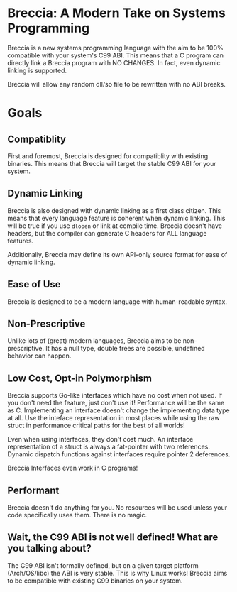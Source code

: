 # Breccia: A Modern Take on Systems Programming

Breccia is a new systems programming language with the aim to be 100% compatible
with your system's C99 ABI. This means that a C program can directly link a
Breccia program with NO CHANGES. In fact, even dynamic linking is supported.

Breccia will allow any random dll/so file to be rewritten with no ABI breaks.

# Goals

## Compatiblity

First and foremost, Breccia is designed for compatiblity with existing binaries.
This means that Breccia will target the stable C99 ABI for your system.

## Dynamic Linking

Breccia is also designed with dynamic linking as a first class citizen. This means
that every language feature is coherent when dynamic linking. This will be true
if you use `dlopen` or link at compile time. Breccia doesn't have headers, but the
compiler can generate C headers for ALL language features.

Additionally, Breccia may define its own API-only source format for ease of dynamic
linking.

## Ease of Use

Breccia is designed to be a modern language with human-readable syntax.

## Non-Prescriptive

Unlike lots of (great) modern languages, Breccia aims to be non-prescriptive. It
has a null type, double frees are possible, undefined behavior can happen. 

## Low Cost, Opt-in Polymorphism

Breccia supports Go-like interfaces which have no cost when not used. If you don't
need the feature, just don't use it! Performance will be the same as C. Implementing
an interface doesn't change the implementing data type at all. Use the inteface
representation in most places while using the raw struct in performance critical paths
for the best of all worlds!

Even when using interfaces, they don't cost much. An interface representation of
a struct is always a fat-pointer with two references. Dynamic dispatch functions
against interfaces require pointer 2 deferences.

Breccia Interfaces even work in C programs! 

## Performant

Breccia doesn't do anything for you. No resources will be used unless your code
specifically uses them. There is no magic.

## Wait, the C99 ABI is not well defined! What are you talking about?

The C99 ABI isn't formally defined, but on a given target platform (Arch/OS/libc)
the ABI is very stable. This is why Linux works! Breccia aims to be compatible
with existing C99 binaries on your system.